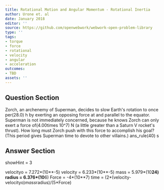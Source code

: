 ```yaml
---
title: Rotational Motion and Angular Momentum - Rotational Inertia
author: Urone et. al
date: January 2018
editor: ''
source: https://github.com/openwebwork/webwork-open-problem-library
type: ''
tags:
- torque
- force
- rotational
- velocity
- angular
- acceleration
outcomes:
- TBD
assets: ''
---
```


## Question Section 

Zorch, an archenemy of Superman, decides to slow Earth's rotation to once per(28.0) h by exerting an opposing force at and parallel to the equator. Superman is not immediately concerned, because he knows Zorch can only exert a force of(4.00times 10^7) N (a little greater than a Saturn V rocket's thrust). How long must Zorch push with this force to accomplish his goal? (This period gives Superman time to devote to other villains.)
ans_rule(40) s


## Answer Section

showHint = 3

velocityo = 7.272*(10**-5)
velocity = 6.233*(10**-5)
mass = 5.979*(10**24)
radius = 6.376*(10**6)
Force = -4*(10**7)
time = (2*(velocity-velocityo)*mass*radius)/(5*Force)